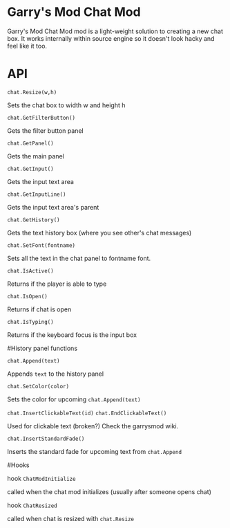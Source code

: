 # Garry's Mod Chat Mod

Garry's Mod Chat Mod mod is a light-weight solution to creating a new chat box. It works internally within source engine so it doesn't look hacky and feel like it too.

# API

`chat.Resize(w,h)`

Sets the chat box to width w and height h


`chat.GetFilterButton()`

Gets the filter button panel


`chat.GetPanel()`

Gets the main panel


`chat.GetInput()`

Gets the input text area


`chat.GetInputLine()`

Gets the input text area's parent


`chat.GetHistory()`

Gets the text history box (where you see other's chat messages)


`chat.SetFont(fontname)`

Sets all the text in the chat panel to fontname font.


`chat.IsActive()`

Returns if the player is able to type

`chat.IsOpen()`

Returns if chat is open

`chat.IsTyping()`

Returns if the keyboard focus is the input box


#History panel functions


`chat.Append(text)`

Appends `text` to the history panel

`chat.SetColor(color)`

Sets the color for upcoming `chat.Append(text)`

`chat.InsertClickableText(id)`
`chat.EndClickableText()`

Used for clickable text (broken?) Check the garrysmod wiki.

`chat.InsertStandardFade()`

Inserts the standard fade for upcoming text from `chat.Append`


#Hooks


hook `ChatModInitialize`

called when the chat mod initializes (usually after someone opens chat)

hook `ChatResized`

called when chat is resized with `chat.Resize`